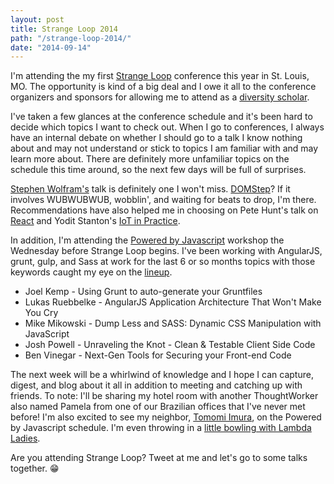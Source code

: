```yaml
---
layout: post
title: Strange Loop 2014
path: "/strange-loop-2014/"
date: "2014-09-14"
---
```

I'm attending the my first [Strange Loop](https://thestrangeloop.com/schedule) conference this year in St. Louis, MO. The opportunity is kind of a big deal and I owe it all to
the conference organizers and sponsors for allowing me to attend as a [diversity scholar](https://thestrangeloop.com/attendees/diversity-scholarships).

I've taken a few glances at the conference schedule and it's been hard to decide which topics I want to check out. When I go to conferences, I always have an internal debate on whether I should go to a talk I know nothing about and may not understand or stick to topics I am familiar with and may learn more about.
There are definitely more unfamiliar topics on the schedule this time around, so the next few days will be full of surprises.

[Stephen Wolfram's](https://thestrangeloop.com/sessions/inside-the-wolfram-language) talk is definitely one I won't miss. [DOMStep](https://thestrangeloop.com/sessions/domstep-audio-synthesis-ai-and-a-javascript-dance-party)? If it involves WUBWUBWUB, wobblin', and waiting for beats to drop, I'm there.
Recommendations have also helped me in choosing on Pete Hunt's talk on [React](https://thestrangeloop.com/sessions/react-restful-ui-rendering) and Yodit Stanton's [IoT in Practice](https://thestrangeloop.com/sessions/the-internet-of-things-in-practice).

In addition, I'm attending the [Powered by Javascript](https://thestrangeloop.com/preconf-page/powered-by-javascript) workshop the Wednesday before Strange Loop begins. I've been working
with AngularJS, grunt, gulp, and Sass at work for the last 6 or so months topics with those keywords caught my eye on the [lineup](http://www.manning.com/poweredbyjavascript/).

* Joel Kemp - Using Grunt to auto-generate your Gruntfiles
* Lukas Ruebbelke - AngularJS Application Architecture That Won't Make You Cry
* Mike Mikowski - Dump Less and SASS: Dynamic CSS Manipulation with JavaScript
* Josh Powell - Unraveling the Knot - Clean & Testable Client Side Code
* Ben Vinegar - Next-Gen Tools for Securing your Front-end Code

The next week will be a whirlwind of knowledge and I hope I can capture, digest, and blog about it all in addition to meeting and catching up with friends.
To note: I'll be sharing my hotel room with another ThoughtWorker also named Pamela from one of our Brazilian offices that I've never met before! I'm also excited to see my neighbor, [Tomomi Imura](https://twitter.com/girlie_mac), on the Powered by Javascript schedule. I'm even throwing in a [little bowling with Lambda Ladies](https://www.eventbrite.com/e/lambda-ladies-go-bowling-sponsored-by-fastly-tickets-12789332237).

Are you attending Strange Loop? Tweet at me and let's go to some talks together. :grin:
